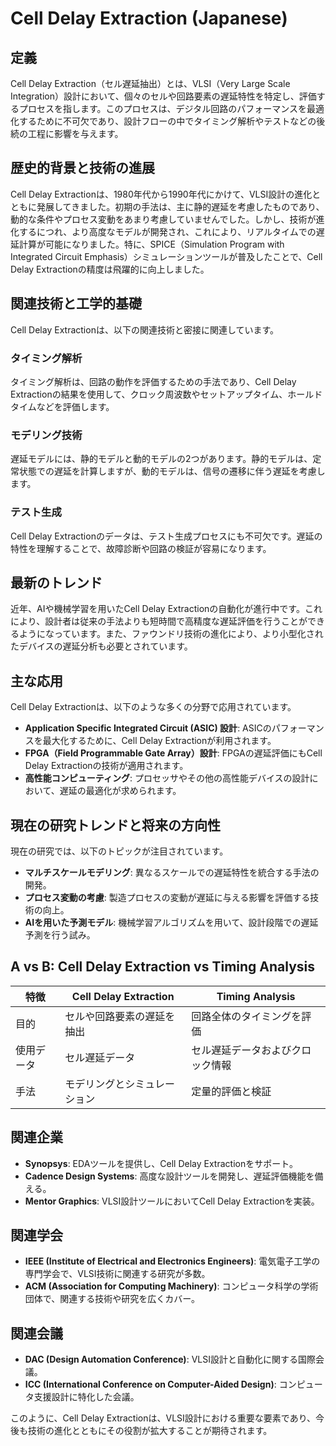 # Cell Delay Extraction (Japanese)

## 定義
Cell Delay Extraction（セル遅延抽出）とは、VLSI（Very Large Scale Integration）設計において、個々のセルや回路要素の遅延特性を特定し、評価するプロセスを指します。このプロセスは、デジタル回路のパフォーマンスを最適化するために不可欠であり、設計フローの中でタイミング解析やテストなどの後続の工程に影響を与えます。

## 歴史的背景と技術の進展
Cell Delay Extractionは、1980年代から1990年代にかけて、VLSI設計の進化とともに発展してきました。初期の手法は、主に静的遅延を考慮したものであり、動的な条件やプロセス変動をあまり考慮していませんでした。しかし、技術が進化するにつれ、より高度なモデルが開発され、これにより、リアルタイムでの遅延計算が可能になりました。特に、SPICE（Simulation Program with Integrated Circuit Emphasis）シミュレーションツールが普及したことで、Cell Delay Extractionの精度は飛躍的に向上しました。

## 関連技術と工学的基礎
Cell Delay Extractionは、以下の関連技術と密接に関連しています。

### タイミング解析
タイミング解析は、回路の動作を評価するための手法であり、Cell Delay Extractionの結果を使用して、クロック周波数やセットアップタイム、ホールドタイムなどを評価します。

### モデリング技術
遅延モデルには、静的モデルと動的モデルの2つがあります。静的モデルは、定常状態での遅延を計算しますが、動的モデルは、信号の遷移に伴う遅延を考慮します。

### テスト生成
Cell Delay Extractionのデータは、テスト生成プロセスにも不可欠です。遅延の特性を理解することで、故障診断や回路の検証が容易になります。

## 最新のトレンド
近年、AIや機械学習を用いたCell Delay Extractionの自動化が進行中です。これにより、設計者は従来の手法よりも短時間で高精度な遅延評価を行うことができるようになっています。また、ファウンドリ技術の進化により、より小型化されたデバイスの遅延分析も必要とされています。

## 主な応用
Cell Delay Extractionは、以下のような多くの分野で応用されています。

- **Application Specific Integrated Circuit (ASIC) 設計**: ASICのパフォーマンスを最大化するために、Cell Delay Extractionが利用されます。
- **FPGA（Field Programmable Gate Array）設計**: FPGAの遅延評価にもCell Delay Extractionの技術が適用されます。
- **高性能コンピューティング**: プロセッサやその他の高性能デバイスの設計において、遅延の最適化が求められます。

## 現在の研究トレンドと将来の方向性
現在の研究では、以下のトピックが注目されています。

- **マルチスケールモデリング**: 異なるスケールでの遅延特性を統合する手法の開発。
- **プロセス変動の考慮**: 製造プロセスの変動が遅延に与える影響を評価する技術の向上。
- **AIを用いた予測モデル**: 機械学習アルゴリズムを用いて、設計段階での遅延予測を行う試み。

## A vs B: Cell Delay Extraction vs Timing Analysis
| 特徴 | Cell Delay Extraction | Timing Analysis |
|------|----------------------|-----------------|
| 目的 | セルや回路要素の遅延を抽出 | 回路全体のタイミングを評価 |
| 使用データ | セル遅延データ | セル遅延データおよびクロック情報 |
| 手法 | モデリングとシミュレーション | 定量的評価と検証 |

## 関連企業
- **Synopsys**: EDAツールを提供し、Cell Delay Extractionをサポート。
- **Cadence Design Systems**: 高度な設計ツールを開発し、遅延評価機能を備える。
- **Mentor Graphics**: VLSI設計ツールにおいてCell Delay Extractionを実装。

## 関連学会
- **IEEE (Institute of Electrical and Electronics Engineers)**: 電気電子工学の専門学会で、VLSI技術に関連する研究が多数。
- **ACM (Association for Computing Machinery)**: コンピュータ科学の学術団体で、関連する技術や研究を広くカバー。

## 関連会議
- **DAC (Design Automation Conference)**: VLSI設計と自動化に関する国際会議。
- **ICC (International Conference on Computer-Aided Design)**: コンピュータ支援設計に特化した会議。

このように、Cell Delay Extractionは、VLSI設計における重要な要素であり、今後も技術の進化とともにその役割が拡大することが期待されます。